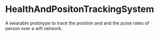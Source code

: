 # HealthAndPositonTrackingSystem
A wearable prototype to track the position and and the pulse rates of person over a wifi network.
